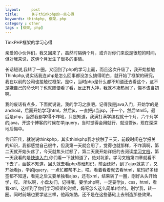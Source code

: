 ```yaml
---
layout:     post
title:      关于thinkphp的一些心得
keywords: thinkphp, 框架，php
category : other
tags : [框架, php]
---
```


TinkPHP框架的学习心得

亲爱的小伙伴们，我又回来了，虽然时隔俩个月，或许对你们来说是很短的时间，但对我来说，这俩个月发生了很多的事情。


长话短说,我转了一圈，又回到了php的学习上面，而且这次升级了，我开始接触Thinkphp,说实话我连php是怎么回事都没怎么搞得明白，就开始了框架的研究，我在以前的公司也接触过框架，是CI，当时php是什么都不知道还去看这个，这不是嫌自己的命长吗？也就随便看了看，反正有大神，我就不凑热闹了，悔不该当初啊。


我的废话有点多，下面就说说，我的学习之旅吧。记得我是java入门，开始学的是android，后面开始学习html，然后js，一直把js当jsp，汗一个，然后html5，最后是php，当然我都学得不咋地，只是知道，我满打满学编程就十个月，六个月学的java，开这个博客的时候在学jquery，当时觉得会用就行，就没管js，现在深深地后悔中。


言归正传，就说说thinkphp，其实thinkphp我才接触了三天，前段时间在学报关的知识，我都感觉自己很牛，但我第一天就会用了，觉得也就那样，不咋滴啊，第二天就开始头疼了，今天就焦头烂额了，第二天我开始详细的去阅读[学习文档](http://doc.thinkphp.cn/manual/url_suffix.html)，第一天我看的是[快速入门](http://www.thinkphp.cn/info/60.html),你们看一下就知道了，绝对坑爹。学习文档第四章就看不下去了，函数不知道，回头就去看php基础知识，前面还好，到了ajax就蒙了，又开始看js，学的jquery，一点忙都帮不上，哎。看着看着就去看html，尼玛好多标签都不知道，看完之后又要单独看ajax，还有xml，结果转了一圈，刚好从头开始学，哎。
所以啊，小盘友们，记得哦，要学php啊，一定要学js，css，html，看看xml，这样到了你们学习框架的时候，妈呀怎么这么简单(哈哈)。别学我，转一圈。同时前端也要学这三样，他再炫酷，还不是在这些基础上去制造那些效果。